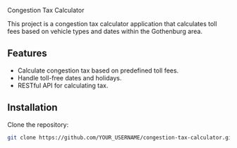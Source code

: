 Congestion Tax Calculator

This project is a congestion tax calculator application that calculates toll fees based on vehicle types and dates within the Gothenburg area.

## Features
- Calculate congestion tax based on predefined toll fees.
- Handle toll-free dates and holidays.
- RESTful API for calculating tax.

## Installation
Clone the repository:
```bash
git clone https://github.com/YOUR_USERNAME/congestion-tax-calculator.git